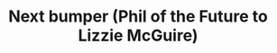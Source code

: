 ---
layout: entry
title: "Next bumper (Phil of the Future to Lizzie McGuire)"
organization: "Disney Channel"
usagedate: unknown
language: en
fulltitle: "Disney Channel Up next Bumper - Phil of the Future to Lizzie McGuire"
watermark: None
source: DarkManX16
sourceurl: https://www.youtube.com/playlist?list=PLEOXfxDYznc5RYDWOtkgWtdo2Q4qkSqnz
---
